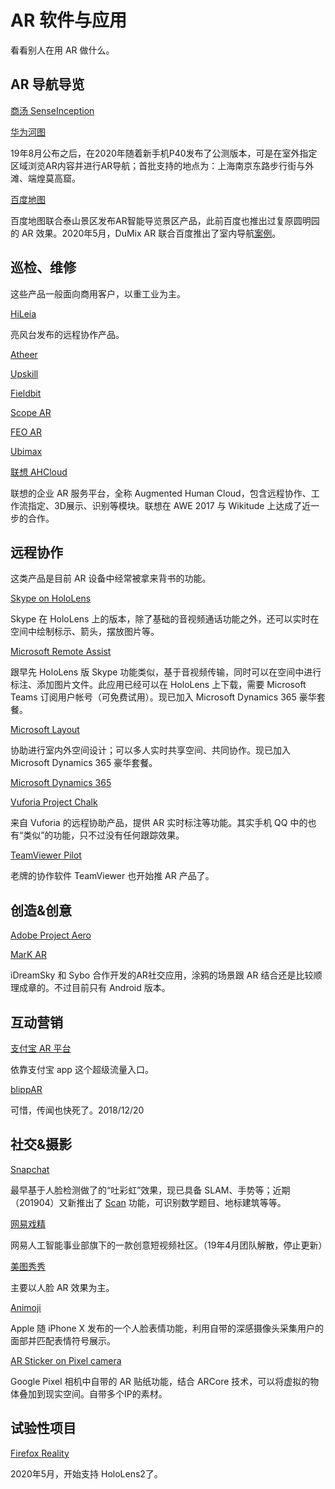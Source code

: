 # AR 软件与应用

看看别人在用 AR 做什么。

## AR 导航导览
[商汤 SenseInception](#)


[华为河图](https://consumer.huawei.com/cn/press/news/2019/huawei-cyberverse-a-new-world/)

19年8月公布之后，在2020年随着新手机P40发布了公测版本，可是在室外指定区域浏览AR内容并进行AR导航；首批支持的地点为：上海南京东路步行街与外滩、端煌莫高窟。

[百度地图](#)

百度地图联合泰山景区发布AR智能导览景区产品，此前百度也推出过复原圆明园的 AR 效果。2020年5月，DuMix AR 联合百度推出了室内导航[案例](https://dy.163.com/v2/article/detail/FCMGT9T205119CJA.html)。

## 巡检、维修

这些产品一般面向商用客户，以重工业为主。

[HiLeia](http://hileia.com)

亮风台发布的远程协作产品。

[Atheer](http://www.atheerair.com/)

[Upskill](https://upskill.io/)

[Fieldbit](https://www.fieldbit.net/)

[Scope AR](http://www.scopear.com/)

[FEO AR](https://www.feo-ar.com/)

[Ubimax](http://www.ubimax.de/index.php/en/)

[联想 AHCloud](http://www.lenovo-ar.com/ahcloud.html)

联想的企业 AR 服务平台，全称 Augmented Human Cloud，包含远程协作、工作流指定、3D展示、识别等模块。联想在 AWE 2017 与 Wikitude 上达成了近一步的合作。


## 远程协作

这类产品是目前 AR 设备中经常被拿来背书的功能。

[Skype on HoloLens](https://www.microsoft.com/en-us/hololens/apps/skype)

Skype 在 HoloLens 上的版本，除了基础的音视频通话功能之外，还可以实时在空间中绘制标示、箭头，摆放图片等。

[Microsoft Remote Assist](https://dynamics.microsoft.com/en-us/mixed-reality/remote-assist/)

跟早先 HoloLens 版 Skype 功能类似，基于音视频传输，同时可以在空间中进行标注、添加图片文件。此应用已经可以在 HoloLens 上下载，需要 Microsoft Teams 订阅用户帐号（可免费试用）。现已加入 Microsoft Dynamics 365 豪华套餐。

[Microsoft Layout](https://dynamics.microsoft.com/en-us/mixed-reality/layout/)

协助进行室内外空间设计；可以多人实时共享空间、共同协作。现已加入 Microsoft Dynamics 365 豪华套餐。

[Microsoft Dynamics 365](https://dynamics.microsoft.com/en-us/)

[Vuforia Project Chalk](https://developer.vuforia.com/projectchalk)

来自 Vuforia 的远程协助产品，提供 AR 实时标注等功能。其实手机 QQ 中的也有“类似”的功能，只不过没有任何跟踪效果。

[TeamViewer Pilot](https://www.teamviewer.com/en-us/solutions/augmented-reality-remote-support/#gref)

老牌的协作软件 TeamViewer 也开始推 AR 产品了。


## 创造&创意

[Adobe Project Aero](https://www.adobe.com/products/projectaero.html)

[MarK AR](http://mark.app)

iDreamSky 和 Sybo 合作开发的AR社交应用，涂鸦的场景跟 AR 结合还是比较顺理成章的。不过目前只有 Android 版本。

## 互动营销

[支付宝 AR 平台](https://render.alipay.com/p/s/real/index)

依靠支付宝 app 这个超级流量入口。

[blippAR](https://www.blippar.com/)
 
 可惜，传闻也快死了。2018/12/20



## 社交&摄影

[Snapchat](https://www.snapchat.com/)

最早基于人脸检测做了的“吐彩虹”效果，现已具备 SLAM、手势等；近期（201904）又新推出了 [Scan](https://techcrunch.com/2019/04/04/snapchat-scan-platform/) 功能，可识别数学题目、地标建筑等等。


[网易戏精](https://xijing.netease.com/)

网易人工智能事业部旗下的一款创意短视频社区。（19年4月团队解散，停止更新）

[美图秀秀](https://itunes.apple.com/cn/app/%E7%BE%8E%E5%9B%BE%E7%A7%80%E7%A7%80/id416048305?mt=8)

主要以人脸 AR 效果为主。

[Animoji](https://www.youtube.com/watch?v=Kkq8a6AV3HM)

Apple 随 iPhone X 发布的一个人脸表情功能，利用自带的深感摄像头采集用户的面部并匹配表情符号展示。

[AR Sticker on Pixel camera](https://www.youtube.com/watch?v=DoS7VwKd0Ys)

Google Pixel 相机中自带的 AR 贴纸功能，结合 ARCore 技术，可以将虚拟的物体叠加到现实空间。自带多个IP的素材。


## 试验性项目
[Firefox Reality](https://mixedreality.mozilla.org/firefox-reality/)

2020年5月，开始支持 HoloLens2了。